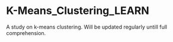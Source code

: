 # K-Means_Clustering_LEARN
A study on k-means clustering. Will be updated regularly untill full comprehension.
